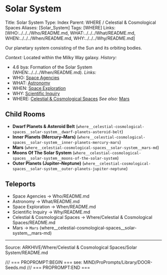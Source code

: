 # Solar System

Title: Solar System
Type: Index
Parent: WHERE / Celestial & Cosmological Spaces
Aliases: [Solar_System]
Tags: [WHERE]
Links: [WHO:../../../Who/README.md, WHAT:../../../What/README.md, WHEN:../../../When/README.md, WHY:../../../Why/README.md]

Our planetary system consisting of the Sun and its orbiting bodies.

_Context:_ Located within the Milky Way galaxy.
_History:_
- 4.6 bya: Formation of the Solar System (WHEN:../../../When/README.md).
_Links:_
- WHO: [Space Agencies](../../../Who/README.md)
- WHAT: [Astronomy](../../../What/README.md)
- WHEN: [Space Exploration](../../../When/README.md)
- WHY: [Scientific Inquiry](../../../Why/README.md)
- WHERE: [Celestial & Cosmological Spaces](../README.md)
_See also:_ [Mars](Mars.md)

## Child Rooms
- **Dwarf Planets & Asteroid Belt** (`where__celestial-cosmological-spaces__solar-system__dwarf-planets-asteroid-belt`)
- **Inner Planets (Mercury–Mars)** (`where__celestial-cosmological-spaces__solar-system__inner-planets-mercury-mars`)
- **Mars** (`where__celestial-cosmological-spaces__solar-system__mars-md`)
- **Moons Of The Solar System** (`where__celestial-cosmological-spaces__solar-system__moons-of-the-solar-system`)
- **Outer Planets (Jupiter–Neptune)** (`where__celestial-cosmological-spaces__solar-system__outer-planets-jupiter-neptune`)

## Teleports
- Space Agencies → Who/README.md
- Astronomy → What/README.md
- Space Exploration → When/README.md
- Scientific Inquiry → Why/README.md
- Celestial & Cosmological Spaces → Where/Celestial & Cosmological Spaces/README.md
- Mars → `Mars` (where__celestial-cosmological-spaces__solar-system__mars-md)

---
Source: ARKHIVE/Where/Celestial & Cosmological Spaces/Solar System/README.md

/// === PROPROMPT:BEGIN ===
see: MIND/ProPrompts/Library/DOOR-Seeds.md
/// === PROPROMPT:END ===
